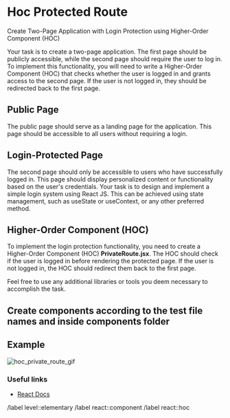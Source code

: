 # Hoc Protected Route

Create Two-Page Application with Login Protection using Higher-Order Component (HOC)

Your task is to create a two-page application. The first page should be publicly accessible, while the second page should require the user to log in. To implement this functionality, you will need to write a Higher-Order Component (HOC) that checks whether the user is logged in and grants access to the second page. If the user is not logged in, they should be redirected back to the first page.

## Public Page

The public page should serve as a landing page for the application. This page should be accessible to all users without requiring a login.

## Login-Protected Page

The second page should only be accessible to users who have successfully logged in. This page should display personalized content or functionality based on the user's credentials. Your task is to design and implement a simple login system using React JS. This can be achieved using state management, such as useState or useContext, or any other preferred method.

## Higher-Order Component (HOC)

To implement the login protection functionality, you need to create a Higher-Order Component (HOC) **PrivateRoute.jsx**. The HOC should check if the user is logged in before rendering the protected page. If the user is not logged in, the HOC should redirect them back to the first page.

Feel free to use any additional libraries or tools you deem necessary to accomplish the task.

## Create components according to the test file names and inside components folder

## Example

![hoc_private_route_gif](/uploads/dc7b633f5e9a4285ddac58fb2616b4d4/hoc_private_route_gif.gif)

### Useful links

- [React Docs](https://legacy.reactjs.org/docs/higher-order-components.html)

/label level::elementary
/label react::component
/label react::hoc
